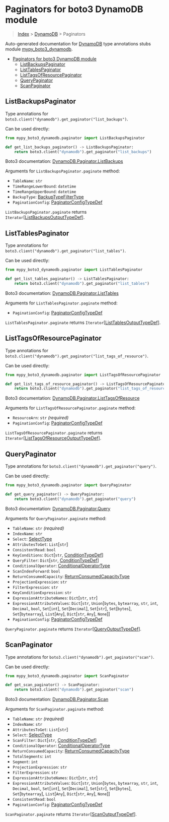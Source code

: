 # Paginators for boto3 DynamoDB module

> [Index](..) > [DynamoDB](.) > Paginators

Auto-generated documentation for
[DynamoDB](https://boto3.amazonaws.com/v1/documentation/api/1.17.71/reference/services/dynamodb.html#DynamoDB)
type annotations stubs module
[mypy_boto3_dynamodb](https://pypi.org/project/mypy-boto3-dynamodb/).

- [Paginators for boto3 DynamoDB module](#paginators-for-boto3-dynamodb-module)
  - [ListBackupsPaginator](#listbackupspaginator)
  - [ListTablesPaginator](#listtablespaginator)
  - [ListTagsOfResourcePaginator](#listtagsofresourcepaginator)
  - [QueryPaginator](#querypaginator)
  - [ScanPaginator](#scanpaginator)

## ListBackupsPaginator

Type annotations for `boto3.client("dynamodb").get_paginator("list_backups")`.

Can be used directly:

```python
from mypy_boto3_dynamodb.paginator import ListBackupsPaginator

def get_list_backups_paginator() -> ListBackupsPaginator:
    return boto3.client("dynamodb").get_paginator("list_backups")
```

Boto3 documentation:
[DynamoDB.Paginator.ListBackups](https://boto3.amazonaws.com/v1/documentation/api/1.17.71/reference/services/dynamodb.html#DynamoDB.Paginator.ListBackups)

Arguments for `ListBackupsPaginator.paginate` method:

- `TableName`: `str`
- `TimeRangeLowerBound`: `datetime`
- `TimeRangeUpperBound`: `datetime`
- `BackupType`: [BackupTypeFilterType](./literals.md#backuptypefiltertype)
- `PaginationConfig`:
  [PaginatorConfigTypeDef](./type_defs.md#paginatorconfigtypedef)

`ListBackupsPaginator.paginate` returns
`Iterator`\[[ListBackupsOutputTypeDef](./type_defs.md#listbackupsoutputtypedef)\].

## ListTablesPaginator

Type annotations for `boto3.client("dynamodb").get_paginator("list_tables")`.

Can be used directly:

```python
from mypy_boto3_dynamodb.paginator import ListTablesPaginator

def get_list_tables_paginator() -> ListTablesPaginator:
    return boto3.client("dynamodb").get_paginator("list_tables")
```

Boto3 documentation:
[DynamoDB.Paginator.ListTables](https://boto3.amazonaws.com/v1/documentation/api/1.17.71/reference/services/dynamodb.html#DynamoDB.Paginator.ListTables)

Arguments for `ListTablesPaginator.paginate` method:

- `PaginationConfig`:
  [PaginatorConfigTypeDef](./type_defs.md#paginatorconfigtypedef)

`ListTablesPaginator.paginate` returns
`Iterator`\[[ListTablesOutputTypeDef](./type_defs.md#listtablesoutputtypedef)\].

## ListTagsOfResourcePaginator

Type annotations for
`boto3.client("dynamodb").get_paginator("list_tags_of_resource")`.

Can be used directly:

```python
from mypy_boto3_dynamodb.paginator import ListTagsOfResourcePaginator

def get_list_tags_of_resource_paginator() -> ListTagsOfResourcePaginator:
    return boto3.client("dynamodb").get_paginator("list_tags_of_resource")
```

Boto3 documentation:
[DynamoDB.Paginator.ListTagsOfResource](https://boto3.amazonaws.com/v1/documentation/api/1.17.71/reference/services/dynamodb.html#DynamoDB.Paginator.ListTagsOfResource)

Arguments for `ListTagsOfResourcePaginator.paginate` method:

- `ResourceArn`: `str` *(required)*
- `PaginationConfig`:
  [PaginatorConfigTypeDef](./type_defs.md#paginatorconfigtypedef)

`ListTagsOfResourcePaginator.paginate` returns
`Iterator`\[[ListTagsOfResourceOutputTypeDef](./type_defs.md#listtagsofresourceoutputtypedef)\].

## QueryPaginator

Type annotations for `boto3.client("dynamodb").get_paginator("query")`.

Can be used directly:

```python
from mypy_boto3_dynamodb.paginator import QueryPaginator

def get_query_paginator() -> QueryPaginator:
    return boto3.client("dynamodb").get_paginator("query")
```

Boto3 documentation:
[DynamoDB.Paginator.Query](https://boto3.amazonaws.com/v1/documentation/api/1.17.71/reference/services/dynamodb.html#DynamoDB.Paginator.Query)

Arguments for `QueryPaginator.paginate` method:

- `TableName`: `str` *(required)*
- `IndexName`: `str`
- `Select`: [SelectType](./literals.md#selecttype)
- `AttributesToGet`: `List`\[`str`\]
- `ConsistentRead`: `bool`
- `KeyConditions`: `Dict`\[`str`,
  [ConditionTypeDef](./type_defs.md#conditiontypedef)\]
- `QueryFilter`: `Dict`\[`str`,
  [ConditionTypeDef](./type_defs.md#conditiontypedef)\]
- `ConditionalOperator`:
  [ConditionalOperatorType](./literals.md#conditionaloperatortype)
- `ScanIndexForward`: `bool`
- `ReturnConsumedCapacity`:
  [ReturnConsumedCapacityType](./literals.md#returnconsumedcapacitytype)
- `ProjectionExpression`: `str`
- `FilterExpression`: `str`
- `KeyConditionExpression`: `str`
- `ExpressionAttributeNames`: `Dict`\[`str`, `str`\]
- `ExpressionAttributeValues`: `Dict`\[`str`, `Union`\[`bytes`, `bytearray`,
  `str`, `int`, `Decimal`, `bool`, `Set`\[`int`\], `Set`\[`Decimal`\],
  `Set`\[`str`\], `Set`\[`bytes`\], `Set`\[`bytearray`\], `List`\[`Any`\],
  `Dict`\[`str`, `Any`\], `None`\]\]
- `PaginationConfig`:
  [PaginatorConfigTypeDef](./type_defs.md#paginatorconfigtypedef)

`QueryPaginator.paginate` returns
`Iterator`\[[QueryOutputTypeDef](./type_defs.md#queryoutputtypedef)\].

## ScanPaginator

Type annotations for `boto3.client("dynamodb").get_paginator("scan")`.

Can be used directly:

```python
from mypy_boto3_dynamodb.paginator import ScanPaginator

def get_scan_paginator() -> ScanPaginator:
    return boto3.client("dynamodb").get_paginator("scan")
```

Boto3 documentation:
[DynamoDB.Paginator.Scan](https://boto3.amazonaws.com/v1/documentation/api/1.17.71/reference/services/dynamodb.html#DynamoDB.Paginator.Scan)

Arguments for `ScanPaginator.paginate` method:

- `TableName`: `str` *(required)*
- `IndexName`: `str`
- `AttributesToGet`: `List`\[`str`\]
- `Select`: [SelectType](./literals.md#selecttype)
- `ScanFilter`: `Dict`\[`str`,
  [ConditionTypeDef](./type_defs.md#conditiontypedef)\]
- `ConditionalOperator`:
  [ConditionalOperatorType](./literals.md#conditionaloperatortype)
- `ReturnConsumedCapacity`:
  [ReturnConsumedCapacityType](./literals.md#returnconsumedcapacitytype)
- `TotalSegments`: `int`
- `Segment`: `int`
- `ProjectionExpression`: `str`
- `FilterExpression`: `str`
- `ExpressionAttributeNames`: `Dict`\[`str`, `str`\]
- `ExpressionAttributeValues`: `Dict`\[`str`, `Union`\[`bytes`, `bytearray`,
  `str`, `int`, `Decimal`, `bool`, `Set`\[`int`\], `Set`\[`Decimal`\],
  `Set`\[`str`\], `Set`\[`bytes`\], `Set`\[`bytearray`\], `List`\[`Any`\],
  `Dict`\[`str`, `Any`\], `None`\]\]
- `ConsistentRead`: `bool`
- `PaginationConfig`:
  [PaginatorConfigTypeDef](./type_defs.md#paginatorconfigtypedef)

`ScanPaginator.paginate` returns
`Iterator`\[[ScanOutputTypeDef](./type_defs.md#scanoutputtypedef)\].
